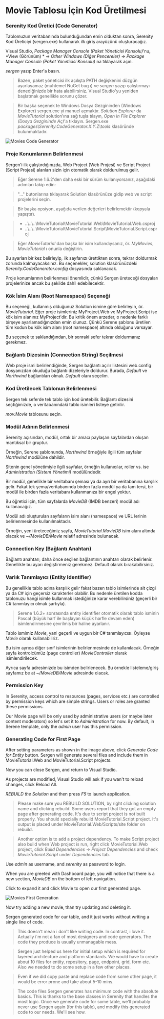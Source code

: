 
# Movie Tablosu İçin Kod Üretilmesi

### Serenity Kod Üretici (Code Generator)

Tablomuzun veritabanında bulunduğundan emin olduktan sonra, Serenity Kod Üreticiyi (sergen.exe) kullanarak ilk giriş arayüzünü oluşturacağız.

Visual Studio, *Package Manager Console (Paket Yöneticisi Konsolu)*'nu, *View (Görünüm) * => *Other Windows (Diğer Pencereler)* => *Package Manager Console (Paket Yöneticisi Konsolu)* na tıklayarak açın.

*sergen* yazıp Enter'a basın.

> Bazen, paket yöneticisi ilk açılışta PATH değişkenini düzgün ayarlayamaz (muhtemel NuGet bug ı) ve *sergen* yazıp çalıştırmayı denediğinizde bir hata alabilirsiniz. Visual Studio'yu yeniden başlatmak genellikle sorunu çözer. 

> Bir başka seçenek te Windows Dosya Gezgininden (Windows Explorer) sergen.exe yi manuel açmaktır. *Solution Explorer* da *MovieTutorial* solution'ına sağ tuşla tılayın, *Open In File Explorer (Dosya Gezgininde Aç)*'a tıklayın. Sergen.exe
*packages\Serenity.CodeGenerator.X.Y.Z\tools* klasöründe bulunmaktadır.

![Movies Code Generator](img/movies_code_generator.png)


### Proje Konumlarının Belirlenmesi

Sergen'i ilk çalıştırdığınızda, Web Project (Web Projesi) ve Script Project (Script Projesi) alanları sizin için otomatik olarak doldurulmuş gelir. 

> Eğer Serene 1.6.2'den daha eski bir sürüm kullanıyorsanız, aşağıdaki adımları takip edin:

> "..." butonlarına tıklayarak Solution klasörünüze gidip web ve script projelerini seçin.

> Bir başka opsiyon, aşağıda verilen değerleri belirlemektir (kopyala yapıştır).

> * ..\\..\\..\\MovieTutorial\\MovieTutorial.Web\\MovieTutorial.Web.csproj
> * ..\\..\\..\\MovieTutorial\\MovieTutorial.Script\\MovieTutorial.Script.csproj
 
> Eğer *MovieTutorial* dan başka bir isim kullandıysanız, ör. *MyMovies*, *MovieTutorial* ı onunla değiştirin.

Bu ayarları bir kez belirleyip, ilk sayfanızı ürettikten sonra, tekrar doldurmak zorunda kalmayacaksınız. Bu seçenekler, solution klasörünüzdeki *Serenity.CodeGenerator.config* dosyasında saklanacak.

Proje konumlarının belirlenmesi önemlidir, çünkü Sergen üreteceği dosyaları projelerinize ancak bu şekilde dahil edebilecektir.

### Kök İsim Alanı (Root Namespace) Seçeneği

Bu seçeneği, kullanmış olduğunuz Solution ismine göre belirleyin, ör. *MovieTutorial*. Eğer proje isimleriniz MyProject.Web ve MyProject.Script ise kök isim alanınız MyProject'dir. Bu kritik önem arzeder, o nedenle farklı birşeye ayarlamadığınızdan emin olunuz. Çünkü Serene şablonu üretilen tüm kodun bu kök isim alanı (root namespace) altında olduğunu varsayar.

Bu seçenek te saklandığından, bir sonraki sefer tekrar doldurmanız gerekmez.


### Bağlantı Dizesinin (Connection String) Seçilmesi

Web proje ismi belirlendiğinde, Sergen bağlantı açılır listesini web.config dosyanızdan okuduğu bağlantı dizeleriyle doldurur. Burada, *Default* ve *Northwind* bağlantıları olmalı. *Default* olanı seçelim.


### Kod Üretilecek Tablonun Belirlenmesi

Sergen tek seferde tek tablo için kod üretebilir. Bağlantı dizesini seçtiğimizde,  o veritabanındaki tablo isimleri listeye getirilir.

*mov.Movie* tablosunu seçin.

### Modül Adının Belirlenmesi

Serenity açısından, modül, ortak bir amacı paylaşan sayfalardan oluşan mantıksal bir gruptur. 

Örneğin, Serene şablonunda, *Northwind* örneğiyle ilgili tüm sayfalar *Northwind* modülüne dahildir. 

Sitenin genel yönetimiyle ilgili sayfalar, örneğin kullanıcılar, roller vs. ise *Administration (Sistem Yönetimi)* modülündedir. 

Bir modül, genellikle bir veritabanı şeması ya da ayrı bir veritabanına karşılık gelir. Fakat tek şema/veritabanında birden fazla modül ya da tam tersi, bir modül ile birden fazla veritabanı kullanmanıza bir engel yoktur.

Bu öğretici için, tüm sayfalarda *MovieDB* (IMDB benzeri) modül adı kullanacağız.

Modül adı oluşturulan sayfaların isim alanı (namespace) ve URL lerinin belirlenmesinde kullanılmaktadır.

Örneğin, yeni üreteceğimiz sayfa, *MovieTutorial.MovieDB* isim alanı altında olacak ve *~/MovieDB/Movie* relatif adresinde bulunacak.


### Connection Key (Bağlantı Anahtarı)

Bağlantı anahtarı, daha önce seçilen bağlantının anahtarı olarak belirlenir. Genellikle bu ayarı değiştirmeniz gerekmez. Default olarak bırakabilirsiniz.


### Varlık Tanımlayıcı (Entity Identifier)

Bu genellikle tablo adına karşılık gelir fakat bazen tablo isimlerinde alt çizgi ya da C# için geçersiz karakterler olabilir. Bu nedenle üretilen kodda tablonuzu hangi isimle kullanmak istediğinize karar verebilirsiniz (geçerli bir C# tanımlayıcı olmak şartıyla).

> Serene 1.6.2+ sonrasında entity identifier otomatik olarak tablo isminin Pascal (büyük harf ile başlayan küçük harfle devam eden) isimlendirmesine çevrilmiş bir haline ayarlanır.

Tablo ismimiz *Movie*, yani geçerli ve uygun bir C# tanımlayıcısı. Öyleyse *Movie* olarak kullanabiliriz.

Bu isim ayrıca diğer sınıf isimlerinin belirlenmesinde de kullanılacak. Örneğin sayfa kontrolcümüz (page controller) *MovieController* olarak isimlendirilecek.

Ayrıca sayfa adresimizde bu isimden belirlenecek. Bu örnekle listeleme/giriş sayfamız  be at *~/MovieDB/Movie* adresinde olacak.


### Permission Key 

In Serenity, access control to resources (pages, services etc.) are controlled by permission keys which are simple strings. Users or roles are granted these permissions.

Our Movie page will be only used by administrative users (or maybe later content moderators) so let's set it to *Administration* for now. By default, in Serene template, only the *admin* user has this permission.


### Generating Code for First Page

After setting parameters as shown in the image above, click *Generate Code for Entity* button. Sergen will generate several files and include them in MovieTutorial.Web and MovieTutorial.Script projects.

Now you can close Sergen, and return to Visual Studio.

As projects are modified, Visual Studio will ask if you wan't to reload changes, click Reload All.

*REBUILD the Solution* and then press *F5* to launch application.

> Please make sure you REBUILD SOLUTION, by right clicking solution name and clicking rebuild. Some users report that they got an empty page after generating code. It's due to script project is not built properly. You should specially rebuild MovieTutorial.Script project. It's output is placed under MovieTutorial.Web/Scripts/site folder on rebuild.

> Another option is to add a project dependency. To make Script project also build when Web project is run, right click MovieTutorial.Web project, click *Build Dependencies -> Project Dependencies* and check *MovieTutorial.Script* under *Dependencies* tab.

Use *admin* as username, and *serenity* as password to login.

When you are greeted with Dashboard page, you will notice that there is a new section, *MovieDB* on the bottom of left navigation. 

Click to expand it and click Movie to open our first generated page.

![Movies First Generation](img/movies_first_generation.png)

Now try adding a new movie, than try updating and deleting it.

Sergen generated code for our table, and it just works without writing a single line of code.

> This doesn't mean i don't like writing code. In contrast, i love it. Actually i'm not a fan of most designers and code generators. The code they produce is usually unmanagable mess. 

> Sergen just helped us here for initial setup which is required for layered architecture and platform standards. We would have to create about 10 files for entity, repository, page, endpoint, grid, form etc. Also we needed to do some setup in a few other places.

> Even if we did copy paste and replace code from some other page, it would be error prone and take about 5-10 mins.

> The code files Sergen generates has minimum code with the absolute basics. This is thanks to the base classes in Serenity that handles the most logic. Once we generate code for some table, we'll probably never use Sergen again (for this table), and modify this generated code to our needs. We'll see how.